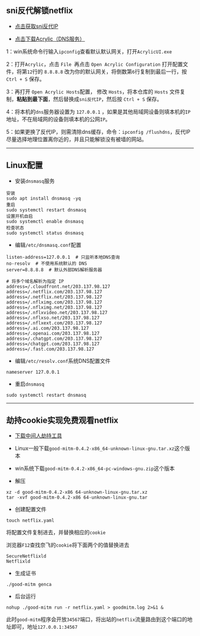 ## sni反代解锁netflix

- [点击获取sni反代IP](https://fofa.info/result?qbase64=Ym9keT0iQmFja2VuZCBub3QgYXZhaWxhYmxlIg%3D%3D)

- [点击下载Acrylic（DNS服务）](https://mayakron.altervista.org/support/acrylic/Home.htm)

1：win系统命令行输入`ipconfig`查看默认默认网关，打开`AcrylicUI.exe`

2：打开`Acrylic`，点击 `File `再点击 `Open Acrylic Configuration` 打开配置文件，将第`12`行的 `8.8.8.8` 改为你的默认网关，将倒数第`6`行复制到最后一行，按 `Ctrl + S` 保存。

3：再打开 `Open Acrylic Hosts`配置， 修改 `Hosts`，将本仓库的 `Hosts` 文件复制，**粘贴到最下面**，然后替换成`sni反代IP`，然后按 `Ctrl + S` 保存。

4：将本机的`dns`服务器设置为 `127.0.0.1` ，如果是其他局域网设备则填本机的`IP`地址，不在局域网的设备则填本机的公网`IP`。

5：如果更换了反代IP，则需清除dns缓存，命令：`ipconfig /flushdns`，反代IP尽量选择地理位置离你近的，并且只能解锁没有被墙的网站。

---

## Linux配置

- 安装`dnsmasq`服务

```
安装
sudo apt install dnsmasq -yq
重启
sudo systemctl restart dnsmasq
设置开机自启
sudo systemctl enable dnsmasq
检查状态
sudo systemctl status dnsmasq
```

- 编辑`/etc/dnsmasq.conf`配置
```
listen-address=127.0.0.1  # 只监听本地DNS查询
no-resolv  # 不使用系统默认的 DNS
server=8.8.8.8  # 默认外部DNS解析服务器

# 将多个域名解析为指定 IP
address=/.cloudfront.net/203.137.98.127
address=/.netflix.com/203.137.98.127
address=/.netflix.net/203.137.98.127
address=/.nflximg.com/203.137.98.127
address=/.nflximg.net/203.137.98.127
address=/.nflxvideo.net/203.137.98.127
address=/.nflxso.net/203.137.98.127
address=/.nflxext.com/203.137.98.127
address=/.ai.com/203.137.98.127
address=/.openai.com/203.137.98.127
address=/.chatgpt.com/203.137.98.127
address=/chatgpt.com/203.137.98.127
address=/.fast.com/203.137.98.127
```

- 编辑`/etc/resolv.conf`系统DNS配置文件
```
nameserver 127.0.0.1
```

- 重启`dnsmasq`
```
sudo systemctl restart dnsmasq
```

--- 

## 劫持cookie实现免费观看netflix

- [下载中间人劫持工具](https://github.com/zu1k/Good-MITM/releases)

- Linux一般下载`good-mitm-0.4.2-x86_64-unknown-linux-gnu.tar.xz`这个版本

- win系统下载`good-mitm-0.4.2-x86_64-pc-windows-gnu.zip`这个版本

- 解压
```
xz -d good-mitm-0.4.2-x86 64-unknown-linux-gnu.tar.xz
tar -xvf good-mitm-0.4.2-x86 64-unknown-linux-gnu.tar
```

- 创建配置文件
```
touch netflix.yaml
```
将配置文件复制进去，并替换相应的`cookie`

浏览器`F12`查找奈飞的`cookie`将下面两个的值替换进去
```
SecureNetflixld
Netflixld
```

- 生成证书
```
./good-mitm genca
```

- 后台运行
```
nohup ./good-mitm run -r netflix.yaml > goodmitm.log 2>&1 &
```

此时`good-mitm`程序会开放`34567`端口，将出站的`netflix`流量路由到这个端口的地址即可，地址`127.0.0.1:34567`
